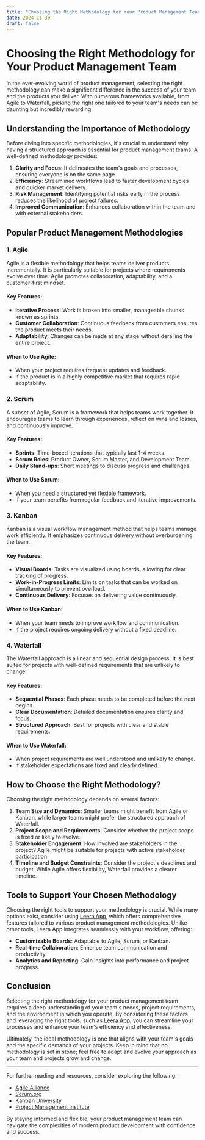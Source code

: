 ```yaml
---
title: "Choosing the Right Methodology for Your Product Management Team"
date: 2024-11-30
draft: false
---
```

# Choosing the Right Methodology for Your Product Management Team

In the ever-evolving world of product management, selecting the right methodology can make a significant difference in the success of your team and the products you deliver. With numerous frameworks available, from Agile to Waterfall, picking the right one tailored to your team's needs can be daunting but incredibly rewarding.

## Understanding the Importance of Methodology

Before diving into specific methodologies, it's crucial to understand why having a structured approach is essential for product management teams. A well-defined methodology provides:

1. **Clarity and Focus**: It delineates the team's goals and processes, ensuring everyone is on the same page.
2. **Efficiency**: Streamlined workflows lead to faster development cycles and quicker market delivery.
3. **Risk Management**: Identifying potential risks early in the process reduces the likelihood of project failures.
4. **Improved Communication**: Enhances collaboration within the team and with external stakeholders.

## Popular Product Management Methodologies

### 1. Agile

Agile is a flexible methodology that helps teams deliver products incrementally. It is particularly suitable for projects where requirements evolve over time. Agile promotes collaboration, adaptability, and a customer-first mindset.

#### Key Features:

- **Iterative Process**: Work is broken into smaller, manageable chunks known as sprints.
- **Customer Collaboration**: Continuous feedback from customers ensures the product meets their needs.
- **Adaptability**: Changes can be made at any stage without derailing the entire project.

#### When to Use Agile:

- When your project requires frequent updates and feedback.
- If the product is in a highly competitive market that requires rapid adaptability.

### 2. Scrum

A subset of Agile, Scrum is a framework that helps teams work together. It encourages teams to learn through experiences, reflect on wins and losses, and continuously improve.

#### Key Features:

- **Sprints**: Time-boxed iterations that typically last 1-4 weeks.
- **Scrum Roles**: Product Owner, Scrum Master, and Development Team.
- **Daily Stand-ups**: Short meetings to discuss progress and challenges.

#### When to Use Scrum:

- When you need a structured yet flexible framework.
- If your team benefits from regular feedback and iterative improvements.

### 3. Kanban

Kanban is a visual workflow management method that helps teams manage work efficiently. It emphasizes continuous delivery without overburdening the team.

#### Key Features:

- **Visual Boards**: Tasks are visualized using boards, allowing for clear tracking of progress.
- **Work-in-Progress Limits**: Limits on tasks that can be worked on simultaneously to prevent overload.
- **Continuous Delivery**: Focuses on delivering value continuously.

#### When to Use Kanban:

- When your team needs to improve workflow and communication.
- If the project requires ongoing delivery without a fixed deadline.

### 4. Waterfall

The Waterfall approach is a linear and sequential design process. It is best suited for projects with well-defined requirements that are unlikely to change.

#### Key Features:

- **Sequential Phases**: Each phase needs to be completed before the next begins.
- **Clear Documentation**: Detailed documentation ensures clarity and focus.
- **Structured Approach**: Best for projects with clear and stable requirements.

#### When to Use Waterfall:

- When project requirements are well understood and unlikely to change.
- If stakeholder expectations are fixed and clearly defined.

## How to Choose the Right Methodology?

Choosing the right methodology depends on several factors:

1. **Team Size and Dynamics**: Smaller teams might benefit from Agile or Kanban, while larger teams might prefer the structured approach of Waterfall.
2. **Project Scope and Requirements**: Consider whether the project scope is fixed or likely to evolve.
3. **Stakeholder Engagement**: How involved are stakeholders in the project? Agile might be suitable for projects with active stakeholder participation.
4. **Timeline and Budget Constraints**: Consider the project's deadlines and budget. While Agile offers flexibility, Waterfall provides a clearer timeline.

## Tools to Support Your Chosen Methodology

Choosing the right tools to support your methodology is crucial. While many options exist, consider using [Leera App](https://leera.app), which offers comprehensive features tailored to various product management methodologies. Unlike other tools, Leera App integrates seamlessly with your workflow, offering:

- **Customizable Boards**: Adaptable to Agile, Scrum, or Kanban.
- **Real-time Collaboration**: Enhance team communication and productivity.
- **Analytics and Reporting**: Gain insights into performance and project progress.

## Conclusion

Selecting the right methodology for your product management team requires a deep understanding of your team's needs, project requirements, and the environment in which you operate. By considering these factors and leveraging the right tools, such as [Leera App](https://leera.app), you can streamline your processes and enhance your team's efficiency and effectiveness.

Ultimately, the ideal methodology is one that aligns with your team's goals and the specific demands of your projects. Keep in mind that no methodology is set in stone; feel free to adapt and evolve your approach as your team and projects grow and change.

---

For further reading and resources, consider exploring the following:

- [Agile Alliance](https://www.agilealliance.org/)
- [Scrum.org](https://www.scrum.org/)
- [Kanban University](https://kanban.university/)
- [Project Management Institute](https://www.pmi.org/)

By staying informed and flexible, your product management team can navigate the complexities of modern product development with confidence and success.